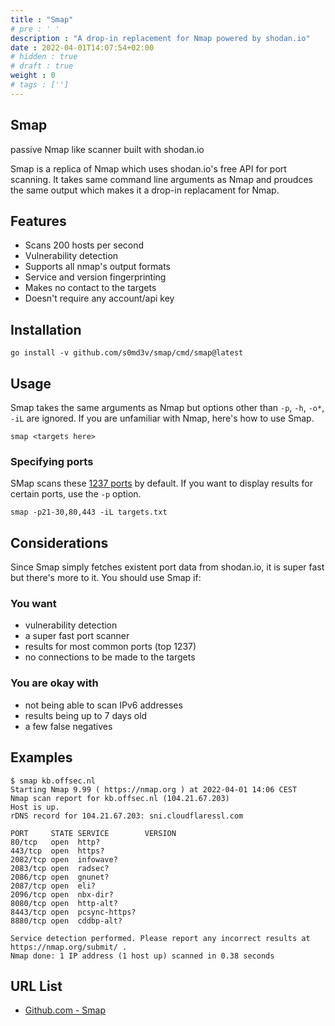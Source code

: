 ```yaml
---
title : "Smap"
# pre : ' '
description : "A drop-in replacement for Nmap powered by shodan.io"
date : 2022-04-01T14:07:54+02:00
# hidden : true
# draft : true
weight : 0
# tags : ['']
---
```


## Smap

passive Nmap like scanner built with shodan.io

Smap is a replica of Nmap which uses shodan.io's free API for port scanning. It takes same command line arguments as Nmap and proudces the same output which makes it a drop-in replacament for Nmap.

## Features

* Scans 200 hosts per second
* Vulnerability detection
* Supports all nmap's output formats
* Service and version fingerprinting
* Makes no contact to the targets
* Doesn't require any account/api key

## Installation

```plain
go install -v github.com/s0md3v/smap/cmd/smap@latest
```

## Usage

Smap takes the same arguments as Nmap but options other than `-p`, `-h`, `-o*`, `-iL` are ignored. If you are unfamiliar with Nmap, here's how to use Smap.

```plain
smap <targets here>
```

### Specifying ports

SMap scans these [1237 ports](https://api.shodan.io/shodan/ports) by default. If you want to display results for certain ports, use the `-p` option.

```plain
smap -p21-30,80,443 -iL targets.txt
```

## Considerations

Since Smap simply fetches existent port data from shodan.io, it is super fast but there's more to it. You should use Smap if:

### You want

* vulnerability detection
* a super fast port scanner
* results for most common ports (top 1237)
* no connections to be made to the targets

### You are okay with

* not being able to scan IPv6 addresses
* results being up to 7 days old
* a few false negatives

## Examples

```plain
$ smap kb.offsec.nl           
Starting Nmap 9.99 ( https://nmap.org ) at 2022-04-01 14:06 CEST
Nmap scan report for kb.offsec.nl (104.21.67.203)
Host is up.
rDNS record for 104.21.67.203: sni.cloudflaressl.com

PORT     STATE SERVICE        VERSION
80/tcp   open  http?          
443/tcp  open  https?         
2082/tcp open  infowave?      
2083/tcp open  radsec?        
2086/tcp open  gnunet?        
2087/tcp open  eli?           
2096/tcp open  nbx-dir?       
8080/tcp open  http-alt?      
8443/tcp open  pcsync-https?  
8880/tcp open  cddbp-alt?     

Service detection performed. Please report any incorrect results at https://nmap.org/submit/ .
Nmap done: 1 IP address (1 host up) scanned in 0.38 seconds
```

## URL List

* [Github.com - Smap](https://github.com/s0md3v/Smap)
